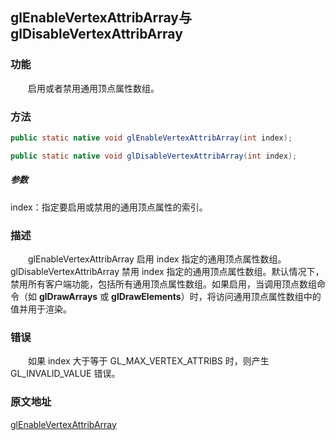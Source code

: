 ## glEnableVertexAttribArray与glDisableVertexAttribArray

### 功能

　　启用或者禁用通用顶点属性数组。

### 方法

```java
public static native void glEnableVertexAttribArray(int index);

public static native void glDisableVertexAttribArray(int index);
```

##### 参数

index：指定要启用或禁用的通用顶点属性的索引。

### 描述

　　glEnableVertexAttribArray 启用 index 指定的通用顶点属性数组。 glDisableVertexAttribArray 禁用 index 指定的通用顶点属性数组。默认情况下，禁用所有客户端功能，包括所有通用顶点属性数组。如果启用，当调用顶点数组命令（如 **glDrawArrays** 或 **glDrawElements**）时，将访问通用顶点属性数组中的值并用于渲染。

### 错误

　　如果 index 大于等于 GL_MAX_VERTEX_ATTRIBS 时，则产生 GL_INVALID_VALUE 错误。

### 原文地址

[glEnableVertexAttribArray](https://www.khronos.org/registry/OpenGL-Refpages/es2.0/xhtml/glEnableVertexAttribArray.xml)

